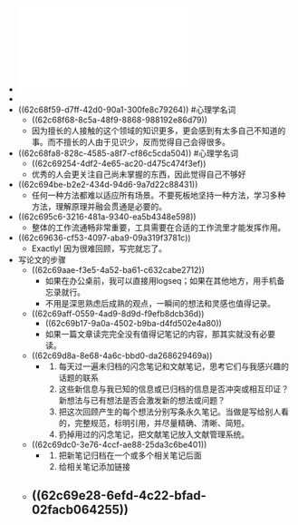 - ![申克·阿伦斯 - 卡片笔记写作法_ 如何实现从阅读到写作-人民邮电出版社 (2021).pdf](../assets/申克·阿伦斯_-_卡片笔记写作法_如何实现从阅读到写作-人民邮电出版社_(2021)_1657178810409_0.pdf)
-
- ((62c68f59-d7ff-42d0-90a1-300fe8c79264)) #心理学名词
	- ((62c68f68-8c5a-48f9-8868-988192e86d79))
	- 因为擅长的人接触的这个领域的知识更多，更会感到有太多自己不知道的事。而不擅长的人由于见识少，反而觉得自己会得很多。
- ((62c68fa8-828c-4585-a8f7-cf86c5cda504)) #心理学名词
	- ((62c69254-4df2-4e65-ac20-d475c474f3ef))
	- 优秀的人会更关注自己尚未掌握的东西，因此觉得自己不够好
- ((62c694be-b2e2-434d-94d6-9a7d22c88431))
	- 任何一种方法都难以适应所有场景。不要死板地坚持一种方法，学习多种方法，理解原理并融会贯通是必要的。
- ((62c695c6-3216-481a-9340-ea5b4348e598))
	- 整体的工作流通畅非常重要，工具需要在合适的工作流里才能发挥作用。
- ((62c69636-cf53-4097-aba9-09a319f3781c))
	- Exactly! 因为很难回顾，写完就忘了。
- 写论文的步骤
	- ((62c69aae-f3e5-4a52-ba61-c632cabe2712))
		- 如果在办公桌前，我可以直接用logseq；如果在其他地方，用手机备忘录就行。
		- 不用是深思熟虑后成熟的观点，一瞬间的想法和灵感也值得记录。
	- ((62c69aff-0559-4ad9-8d9d-f9efb8dcb36d))
		- ((62c69b17-9a0a-4502-b9ba-d4fd502e4a80))
		- 如果一篇文章读完完全没有值得记笔记的内容，那其实就没有必要读。
	- ((62c69d8a-8e68-4a6c-bbd0-da268629469a))
		- 1. 每天过一遍未归档的闪念笔记和文献笔记，思考它们与我感兴趣的话题的联系
		  2. 这些新信息与我已知的信息或已归档的信息是否冲突或相互印证？新想法与已有想法是否会激发新的想法或问题？
		  3. 把这次回顾产生的每个想法分别写条永久笔记。当做是写给别人看的，完整规范，标明引用，并尽量精确、清晰、简短。
		  4. 扔掉用过的闪念笔记，把文献笔记放入文献管理系统。
	- ((62c69dc0-3e76-4ccf-ae88-25da3c6be401))
		- 1. 把新笔记归档在一个或多个相关笔记后面
		  2. 给相关笔记添加链接
	- ((62c69e28-6efd-4c22-bfad-02facb064255))
		-